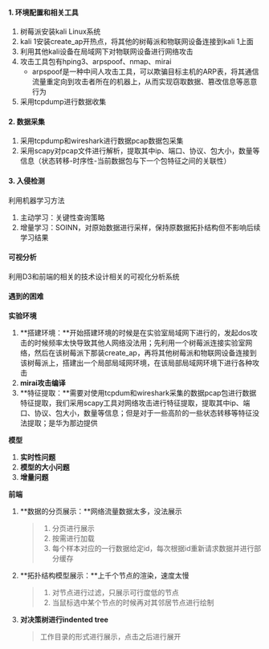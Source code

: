 #### 1. 环境配置和相关工具

1. 树莓派安装kali Linux系统
2. kali 1安装create_ap开热点，将其他的树莓派和物联网设备连接到kali 1上面
3. 利用其他kali设备在局域网下对物联网设备进行网络攻击
4. 攻击工具包有hping3、arpspoof、nmap、mirai
   + arpspoof是一种中间人攻击工具，可以欺骗目标主机的ARP表，将其通信流量重定向到攻击者所在的机器上，从而实现窃取数据、篡改信息等恶意行为
5. 采用tcpdump进行数据收集

#### 2. 数据采集

1. 采用tcpdump和wireshark进行数据pcap数据包采集
2. 采用scapy对pcap文件进行解析，提取其中ip、端口、协议、包大小，数量等信息（状态转移-时序性-当前数据包与下一个包特征之间的关联性）

#### 3. 入侵检测

利用机器学习方法

1. 主动学习：关键性查询策略
2. 增量学习：SOINN，对原始数据进行采样，保持原数据拓扑结构但不影响后续学习结果

#### 可视分析

利用D3和前端的相关的技术设计相关的可视化分析系统



#### 遇到的困难

**实验环境**

1. **搭建环境：**开始搭建环境的时候是在实验室局域网下进行的，发起dos攻击的时候频率太快导致其他人网络没法用；先利用一个树莓派连接实验室网络，然后在该树莓派下那装create_ap，再将其他树莓派和物联网设备连接到该树莓派上，搭建出一个局部局域网环境，在该局部局域网环境下进行各种攻击
2. **mirai攻击编译**
3. **特征提取：**需要对使用tcpdum和wireshark采集的数据pcap包进行数据特征提取，我们采用scapy工具对网络攻击进行特征提取，提取其中ip、端口、协议、包大小，数量等信息；但是对于一些高阶的一些状态转移等特征没法提取；是华为那边提供

**模型**

1. **实时性问题**
2. **模型的大小问题**
3. **增量问题**

**前端**

1. **数据的分页展示：**网络流量数据太多，没法展示

   > 1. 分页进行展示
   > 2. 按需进行加载
   > 3. 每个样本对应的一行数据给定id，每次根据id重新请求数据并进行部分缓存

2. **拓扑结构模型展示：**上千个节点的渲染，速度太慢

   > 1. 对节点进行过滤，只展示可行度低的节点
   > 2. 当鼠标选中某个节点的时候再对其邻居节点进行绘制

3. **对决策树进行indented tree**

   > 工作目录的形式进行展示，点击之后进行展开

   

